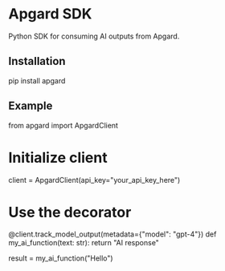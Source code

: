 # Apgard SDK

Python SDK for consuming AI outputs from Apgard.

## Installation

pip install apgard

## Example

from apgard import ApgardClient

# Initialize client
client = ApgardClient(api_key="your_api_key_here")

# Use the decorator
@client.track_model_output(metadata={"model": "gpt-4"})
def my_ai_function(text: str):
    return "AI response"

result = my_ai_function("Hello")